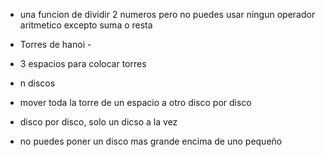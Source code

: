 * una funcion de dividir 2 numeros pero no puedes usar ningun operador aritmetico excepto suma o resta

* Torres de hanoi -
* 3 espacios para colocar torres
* n discos
* mover toda la torre de un espacio a otro disco por disco
* disco por disco, solo un dicso a la vez
* no puedes poner un disco mas grande encima de uno pequeño
